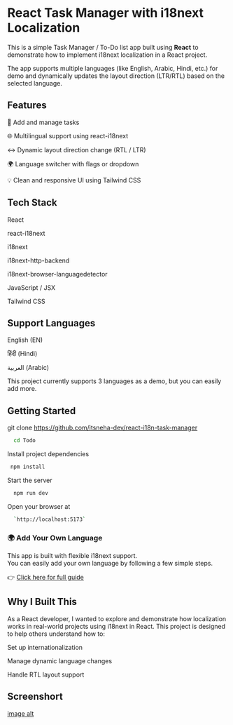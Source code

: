 
# React Task Manager with i18next Localization


This is a simple Task Manager / To-Do list app built using **React** to demonstrate how to implement i18next localization in a React project.

The app supports multiple languages (like English, Arabic, Hindi, etc.) for demo and dynamically updates the layout direction (LTR/RTL) based on the selected language.



## Features

📝 Add and manage tasks

🌐 Multilingual support using react-i18next

↔️ Dynamic layout direction change (RTL / LTR)

🌍 Language switcher with flags or dropdown

💡 Clean and responsive UI using Tailwind CSS


## Tech Stack

React

react-i18next

i18next

i18next-http-backend

i18next-browser-languagedetector

JavaScript / JSX

Tailwind CSS



## Support Languages

English (EN)

हिंदी (Hindi)

العربية (Arabic)

This project currently supports 3 languages as a demo, but you can easily add more.


## Getting Started

git clone https://github.com/itsneha-dev/react-i18n-task-manager

```bash
  cd Todo
```

Install project dependencies

```bash
 npm install
```

Start the server

```bash
  npm run dev
```
Open your browser at 

```bash
  `http://localhost:5173`
```

    
### 🌍 Add Your Own Language

This app is built with flexible i18next support.  
You can easily add your own language by following a few simple steps.

👉 [Click here for full guide](./docs/ADD_LANGUAGE.md)


##  Why I Built This

As a React developer, I wanted to explore and demonstrate how localization works in real-world projects using i18next in React. This project is designed to help others understand how to:

Set up internationalization

Manage dynamic language changes

Handle RTL layout support

## Screenshort
[image alt](https://github.com/itsneha-dev/react-i18n-task-manager/blob/93cad86b0e6ecd43ea2bdd1fe2c132de716cc602/hi_translation.png)

